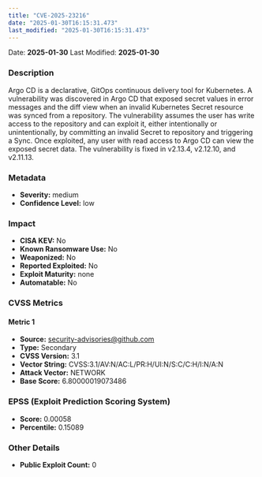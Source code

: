 ```yaml
---
title: "CVE-2025-23216"
date: "2025-01-30T16:15:31.473"
last_modified: "2025-01-30T16:15:31.473"
---
```


Date: **2025-01-30** Last Modified: **2025-01-30**

### Description  
Argo CD is a declarative, GitOps continuous delivery tool for Kubernetes. A vulnerability was discovered in Argo CD that exposed secret values in error messages and the diff view when an invalid Kubernetes Secret resource was synced from a repository. The vulnerability assumes the user has write access to the repository and can exploit it, either intentionally or unintentionally, by committing an invalid Secret to repository and triggering a Sync. Once exploited, any user with read access to Argo CD can view the exposed secret data. The vulnerability is fixed in v2.13.4, v2.12.10, and v2.11.13.

### Metadata  
- **Severity:** medium
- **Confidence Level:** low

### Impact  
- **CISA KEV:** No
- **Known Ransomware Use:** No
- **Weaponized:** No
- **Reported Exploited:** No
- **Exploit Maturity:** none
- **Automatable:** No

### CVSS Metrics  

#### Metric 1
- **Source:** security-advisories@github.com
- **Type:** Secondary
- **CVSS Version:** 3.1
- **Vector String:** CVSS:3.1/AV:N/AC:L/PR:H/UI:N/S:C/C:H/I:N/A:N
- **Attack Vector:** NETWORK
- **Base Score:** 6.80000019073486


### EPSS (Exploit Prediction Scoring System)  
- **Score:** 0.00058
- **Percentile:** 0.15089

### Other Details  
- **Public Exploit Count:** 0
